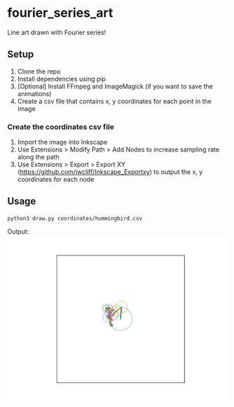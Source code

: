 # fourier_series_art
Line art drawn with Fourier series!

## Setup
1. Clone the repo
2. Install dependencies using pip
3. [Optional] Install FFmpeg and ImageMagick (if you want to save the animations)
4. Create a csv file that contains x, y coordinates for each point in the image
	
### Create the coordinates csv file
1. Import the image into Inkscape
2. Use Extensions > Modify Path > Add Nodes to increase sampling rate along the path
3. Use Extensions > Export > Export XY (https://github.com/jwcliff/Inkscape_Exportxy) to output the x, y coordinates for each node

## Usage
```
python3 draw.py coordinates/hummingbird.csv
```

Output:\
<img src="https://github.com/stevenaleung/fourier_series_art/blob/main/output/hummingbird.gif" />

